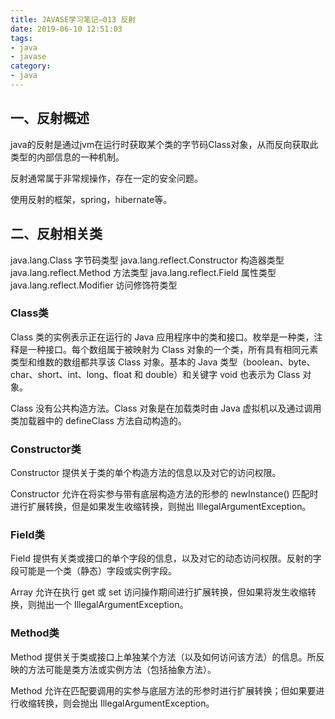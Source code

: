 ```yaml
---
title: JAVASE学习笔记—013 反射
date: 2019-06-10 12:51:03
tags:
- java
- javase
category:
- java
---
```


## 一、反射概述


java的反射是通过jvm在运行时获取某个类的字节码Class对象，从而反向获取此类型的内部信息的一种机制。

反射通常属于非常规操作，存在一定的安全问题。

使用反射的框架，spring，hibernate等。

## 二、反射相关类

java.lang.Class 字节码类型
java.lang.reflect.Constructor 构造器类型
java.lang.reflect.Method 方法类型
java.lang.reflect.Field 属性类型
java.lang.reflect.Modifier 访问修饰符类型

### Class类

Class 类的实例表示正在运行的 Java 应用程序中的类和接口。枚举是一种类，注释是一种接口。每个数组属于被映射为 Class 对象的一个类，所有具有相同元素类型和维数的数组都共享该 Class 对象。基本的 Java 类型（boolean、byte、char、short、int、long、float 和 double）和关键字 void 也表示为 Class 对象。

Class 没有公共构造方法。Class 对象是在加载类时由 Java 虚拟机以及通过调用类加载器中的 defineClass 方法自动构造的。


### Constructor类

Constructor 提供关于类的单个构造方法的信息以及对它的访问权限。

Constructor 允许在将实参与带有底层构造方法的形参的 newInstance() 匹配时进行扩展转换，但是如果发生收缩转换，则抛出 IllegalArgumentException。

### Field类

Field 提供有关类或接口的单个字段的信息，以及对它的动态访问权限。反射的字段可能是一个类（静态）字段或实例字段。

Array 允许在执行 get 或 set 访问操作期间进行扩展转换，但如果将发生收缩转换，则抛出一个 IllegalArgumentException。

### Method类

Method 提供关于类或接口上单独某个方法（以及如何访问该方法）的信息。所反映的方法可能是类方法或实例方法（包括抽象方法）。

Method 允许在匹配要调用的实参与底层方法的形参时进行扩展转换；但如果要进行收缩转换，则会抛出 IllegalArgumentException。